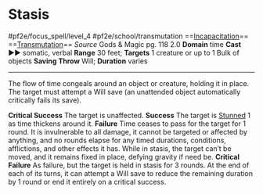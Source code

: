 # Stasis
#pf2e/focus_spell/level_4 #pf2e/school/transmutation 
==[Incapacitation](../../../../../TTRPGShare-Pathfinder-2E-Vault/rules/traits/incapacitation.md)== ==[Transmutation](../../../../../TTRPGShare-Pathfinder-2E-Vault/rules/traits/transmutation.md)==
*Source* Gods & Magic pg. 118 2.0
**Domain** time
**Cast** ►► somatic, verbal
**Range** 30 feet; **Targets** 1 creature or up to 1 Bulk of objects
**Saving Throw** Will; **Duration** varies

---
The flow of time congeals around an object or creature, holding it in place. The target must attempt a Will save (an unattended object automatically critically fails its save).

**Critical Success** The target is unaffected.
**Success** The target is [Stunned](../../../Conditions/Stunned.md) 1 as time thickens around it.
**Failure** Time ceases to pass for the target for 1 round. It is invulnerable to all damage, it cannot be targeted or affected by anything, and no rounds elapse for any timed durations, conditions, afflictions, and other effects it has. While in stasis, the target can’t be moved, and it remains fixed in place, defying gravity if need be.
**Critical Failure** As failure, but the target is held in stasis for 3 rounds. At the end of each of its turns, it can attempt a Will save to reduce the remaining duration by 1 round or end it entirely on a critical success.
